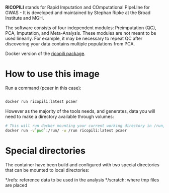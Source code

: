 **RICOPILI** stands for Rapid Imputation and COmputational PIpeLIne for GWAS - It is developed and maintained by Stephan Ripke at the Broad Institute and MGH. 

The software consists of four independent modules: Preimputation (QC), PCA, Imputation, and Meta-Analysis. These modules are not meant to be used linearly. For example, it may be necessary to repeat QC after discovering your data contains multiple populations from PCA.

Docker version of the [ricopili package](https://sites.google.com/a/broadinstitute.org/ricopili/). 


How to use this image
=====================

Run a command (pcaer in this case):
```bash

docker run ricopili:latest pcaer

```
However as the majority of the tools needs, and generates, data you will need to make a directory available through volumes:


```bash
# This will run docker mounting your current working directory in /run, and execute the program in /run
docker run -v`pwd`:/run/ -w /run ricopili:latest pcaer

```

Special directories
===================

The container have been build and configured with two special directories that can be mounted to local directories:

*/refs: reference data to be used in the analysis
*/scratch: where tmp files are placed
